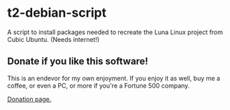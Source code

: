 # t2-debian-script

A script to install packages needed to recreate the Luna Linux project from Cubic Ubuntu. (Needs internet!)

## Donate if you like this software!

This is an endevor for my own enjoyment. If you enjoy it as well, buy me a coffee, or even a PC, or more if you're a Fortune 500 company.

[Donation page.](https://coindrop.to/nodemixaholic)